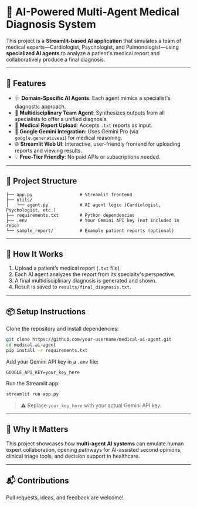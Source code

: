 # 🧠 AI-Powered Multi-Agent Medical Diagnosis System

This project is a **Streamlit-based AI application** that simulates a team of medical experts—Cardiologist, Psychologist, and Pulmonologist—using **specialized AI agents** to analyze a patient's medical report and collaboratively produce a final diagnosis.

---

## 🚀 Features

- 🩺 **Domain-Specific AI Agents**: Each agent mimics a specialist's diagnostic approach.
- 🤝 **Multidisciplinary Team Agent**: Synthesizes outputs from all specialists to offer a unified diagnosis.
- 📄 **Medical Report Upload**: Accepts `.txt` reports as input.
- 🧪 **Google Gemini Integration**: Uses Gemini Pro (via `google.generativeai`) for medical reasoning.
- 🌐 **Streamlit Web UI**: Interactive, user-friendly frontend for uploading reports and viewing results.
- 💡 **Free-Tier Friendly**: No paid APIs or subscriptions needed.

---

## 📂 Project Structure

```
├── app.py                  # Streamlit frontend
├── utils/
│   └── agent.py            # AI agent logic (Cardiologist, Psychologist, etc.)
├── requirements.txt        # Python dependencies
├── .env                    # Your Gemini API key (not included in repo)
└── sample_report/          # Example patient reports (optional)
```

---

## 🧬 How It Works

1. Upload a patient’s medical report (`.txt` file).
2. Each AI agent analyzes the report from its specialty's perspective.
3. A final multidisciplinary diagnosis is generated and shown.
4. Result is saved to `results/final_diagnosis.txt`.

---

## 📦 Setup Instructions

Clone the repository and install dependencies:

```bash
git clone https://github.com/your-username/medical-ai-agent.git
cd medical-ai-agent
pip install -r requirements.txt
```

Add your Gemini API key in a `.env` file:

```env
GOOGLE_API_KEY=your_key_here
```

Run the Streamlit app:

```bash
streamlit run app.py
```

> ⚠️ Replace `your_key_here` with your actual Gemini API key.

---

## 🧠 Why It Matters

This project showcases how **multi-agent AI systems** can emulate human expert collaboration, opening pathways for AI-assisted second opinions, clinical triage tools, and decision support in healthcare.

---

## 📬 Contributions

Pull requests, ideas, and feedback are welcome!
